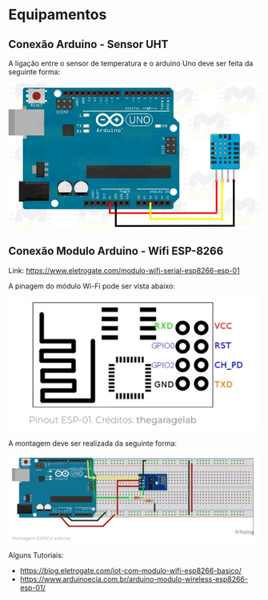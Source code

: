 # Equipamentos

## Conexão Arduino - Sensor UHT
A ligação entre o sensor de temperatura e o arduino Uno deve ser feita da seguinte forma:

![Esquema Sensor Temperatura](/docs/images/img01_como_usar_com_arduino_sensor_de_umidade_e_temperatura_dht11_uno_mega_2560_nano_leonardo_automacao_residencial.jpg "Esquema Sensor Temperatura")

## Conexão Modulo Arduino - Wifi ESP-8266

Link: https://www.eletrogate.com/modulo-wifi-serial-esp8266-esp-01

A pinagem do módulo Wi-Fi pode ser vista abaixo:

![Pinagem Módulo Wifi](/docs/images/Modulo_Wifi_Pinagem.png "Pinagem Módulo Wifi")

A montagem deve ser realizada da seguinte forma:

![Esquema Módulo Wifi](/docs/images/Conexao_Modulo_Wifi.png "Esquema Módulo Wifi")

Alguns Tutoriais:
- https://blog.eletrogate.com/iot-com-modulo-wifi-esp8266-basico/
- https://www.arduinoecia.com.br/arduino-modulo-wireless-esp8266-esp-01/

